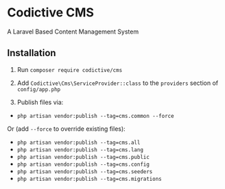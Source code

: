 # Codictive CMS

A Laravel Based Content Management System

## Installation

1. Run `composer require codictive/cms`

2. Add `Codictive\Cms\ServiceProvider::class` to the `providers` section of `config/app.php`

3. Publish files via:

- `php artisan vendor:publish --tag=cms.common --force`

Or (add `--force` to override existing files):

- `php artisan vendor:publish --tag=cms.all`
- `php artisan vendor:publish --tag=cms.lang`
- `php artisan vendor:publish --tag=cms.public`
- `php artisan vendor:publish --tag=cms.config`
- `php artisan vendor:publish --tag=cms.seeders`
- `php artisan vendor:publish --tag=cms.migrations`
